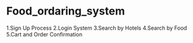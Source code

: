# Food_ordaring_system #
1.Sign Up Process
2.Login System
3.Search by Hotels
4.Search by Food
5.Cart and Order Confirmation
